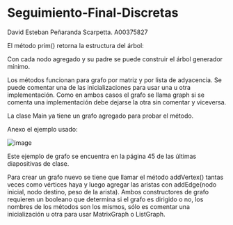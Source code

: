 # Seguimiento-Final-Discretas

David Esteban Peñaranda Scarpetta. A00375827

El método prim() retorna la estructura del árbol:

Con cada nodo agregado y su padre se puede construir el árbol generador mínimo.
		
Los métodos funcionan para grafo por matriz y por lista de adyacencia. Se puede comentar una de las inicializaciones para usar una u otra implementación. Como en ambos casos el grafo se llama graph si se comenta una implementación debe dejarse la otra sin comentar y viceversa. 

La clase Main ya tiene un grafo agregado para probar el método.

Anexo el ejemplo usado:

![image](https://user-images.githubusercontent.com/93486651/170165719-1323bf32-7bc4-4ce7-b360-0a6fb1740f55.png)

Este ejemplo de grafo se encuentra en la página 45 de las últimas diapositivas de clase.

Para crear un grafo nuevo se tiene que llamar el método addVertex() tantas veces como vértices haya y luego agregar las aristas con addEdge(nodo inicial, nodo destino, peso de la arista). Ambos constructores de grafo requieren un booleano que determina si el grafo es dirigido o no, los nombres de los métodos son los mismos, sólo es comentar una inicialización u otra para usar MatrixGraph o ListGraph.
